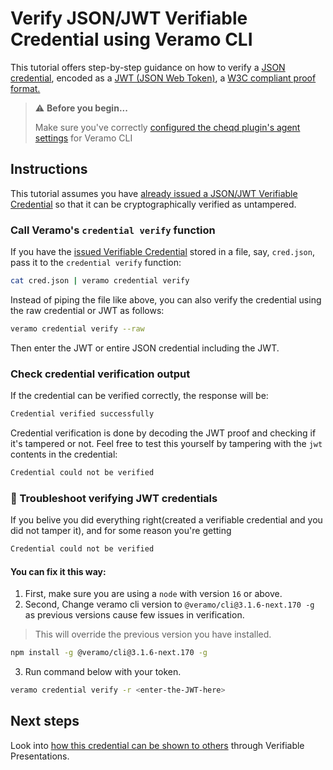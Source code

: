 # Verify JSON/JWT Verifiable Credential using Veramo CLI

This tutorial offers step-by-step guidance on how to verify a [JSON credential](https://www.w3.org/TR/vc-data-model/#json), encoded as a [JWT (JSON Web Token)](https://www.w3.org/TR/vc-data-model/#json-web-token), a [W3C compliant proof format.](https://www.w3.org/TR/vc-data-model/#proof-formats)

> ⚠️ **Before you begin...**
>
> Make sure you've correctly [configured the cheqd plugin's agent settings](../setup-cli.md) for Veramo CLI

## Instructions

This tutorial assumes you have [already issued a JSON/JWT Verifiable Credential](README.md) so that it can be cryptographically verified as untampered.

### Call Veramo's `credential verify` function

If you have the [issued Verifiable Credential](README.md) stored in a file, say, `cred.json`, pass it to the `credential verify` function:

```bash
cat cred.json | veramo credential verify
```

Instead of piping the file like above, you can also verify the credential using the raw credential or JWT as follows:

```bash
veramo credential verify --raw
```

Then enter the JWT or entire JSON credential including the JWT.

### Check credential verification output

If the credential can be verified correctly, the response will be:

```bash
Credential verified successfully
```

Credential verification is done by decoding the JWT proof and checking if it's tampered or not. Feel free to test this yourself by tampering with the `jwt` contents in the credential:

```bash
Credential could not be verified
```

### 🤨 Troubleshoot verifying JWT credentials

If you belive you did everything right(created a verifiable credential and you did not tamper it), and for some reason you're getting

```bash
Credential could not be verified
```

#### You can fix it this way:

1. First, make sure you are using a `node` with version `16` or above.
2. Second, Change veramo cli version to `@veramo/cli@3.1.6-next.170 -g` as previous versions cause few issues in verification.

> This will override the previous version you have installed.

```bash
npm install -g @veramo/cli@3.1.6-next.170 -g
```

3. Run command below with your token.

```bash
veramo credential verify -r <enter-the-JWT-here>
```

## Next steps

Look into [how this credential can be shown to others](../verifiable-presentations/README.md) through Verifiable Presentations.
